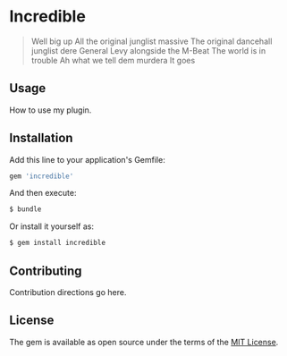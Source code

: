 # Incredible

> Well big up
> All the original junglist massive
> The original dancehall junglist dere
> General Levy alongside the M-Beat
> The world is in trouble
> Ah what we tell dem murdera
> It goes

## Usage
How to use my plugin.

## Installation
Add this line to your application's Gemfile:

```ruby
gem 'incredible'
```

And then execute:
```bash
$ bundle
```

Or install it yourself as:
```bash
$ gem install incredible
```

## Contributing
Contribution directions go here.

## License
The gem is available as open source under the terms of the [MIT License](http://opensource.org/licenses/MIT).
